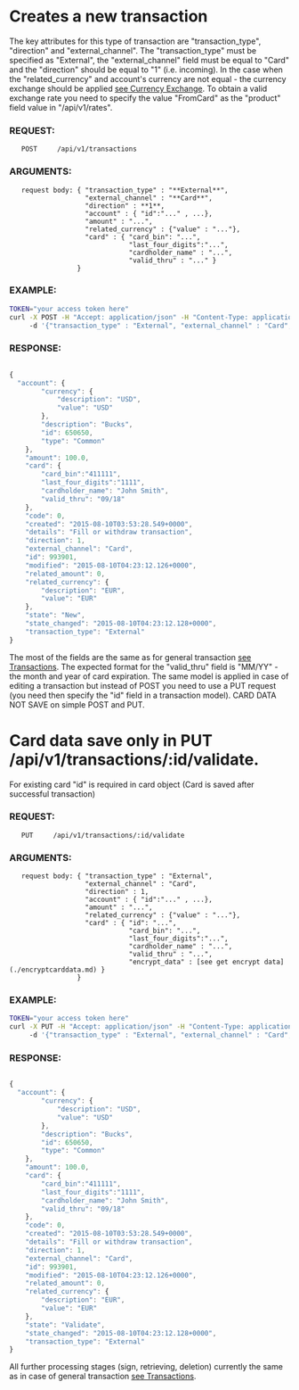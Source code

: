 # Creates a new transaction

The key attributes for this type of transaction are "transaction_type", "direction" and "external_channel". 
The "transaction_type" must be specified as "External", the "external_channel" field must be equal to "Card" 
and the "direction" should be equal to "1" (i.e. incoming).
In the case when the "related_currency" and account's currency are not equal - the currency exchange should be applied 
[see Currency Exchange](./currenciesfortransaction.md). To obtain a valid exchange rate you need to specify the value "FromCard" as the "product" 
field value in "/api/v1/rates".

### REQUEST:

       POST     /api/v1/transactions

### ARGUMENTS:

       request body: { "transaction_type" : "**External**", 
                       "external_channel" : "**Card**", 
                       "direction" : **1**, 
                       "account" : { "id":"..." , ...}, 
                       "amount" : "...", 
                       "related_currency" : {"value" : "..."}, 
                       "card" : { "card_bin": "...",
                                  "last_four_digits":"...",
                                  "cardholder_name" : "...",
                                  "valid_thru" : "..." }
                     }

### EXAMPLE:

```bash
TOKEN="your access token here"
curl -X POST -H "Accept: application/json" -H "Content-Type: application/json" -H "Authorization: Bearer $TOKEN" 
     -d '{"transaction_type" : "External", "external_channel" : "Card","direction" : 1, "account" : {"id", 650650}, "related_currency":{"value" : "EUR"}, "amount" : 100.00, "card" : {"card_bin" : "111111", "last_four_digits":"1111", "cardholder_name" : "John Smith", "valid_thru" : "09/18"}  }' https://api.projectdgc.com/api/v1/transactions
```

### RESPONSE:

```javascript

{
  "account": {
        "currency": {
            "description": "USD",
            "value": "USD"
        },
        "description": "Bucks",
        "id": 650650,
        "type": "Common"
    },
    "amount": 100.0,
    "card": {
        "card_bin":"411111",
        "last_four_digits":"1111",
        "cardholder_name": "John Smith",
        "valid_thru": "09/18"
    },
    "code": 0,
    "created": "2015-08-10T03:53:28.549+0000",
    "details": "Fill or withdraw transaction",
    "direction": 1,
    "external_channel": "Card",
    "id": 993901,
    "modified": "2015-08-10T04:23:12.126+0000",
    "related_amount": 0,
    "related_currency": {
        "description": "EUR",
        "value": "EUR"
    },
    "state": "New",
    "state_changed": "2015-08-10T04:23:12.128+0000",
    "transaction_type": "External"
}
```



The most of the fields are the same as for general transaction [see Transactions](../transactions.md). 
The expected format for the "valid_thru" field is "MM/YY" - the month and year of card expiration.
The same model is applied in case of editing a transaction but instead of POST you need to use a PUT request 
(you need then specify the "id" field in a transaction model). CARD DATA NOT SAVE on simple POST and PUT.

# Card data save only in PUT /api/v1/transactions/:id/validate.
For existing card "id" is required in card object  (Card is saved after successful transaction)
### REQUEST:

       PUT     /api/v1/transactions/:id/validate

### ARGUMENTS:

       request body: { "transaction_type" : "External", 
                       "external_channel" : "Card", 
                       "direction" : 1, 
                       "account" : { "id":"..." , ...}, 
                       "amount" : "...", 
                       "related_currency" : {"value" : "..."},
                       "card" : { "id": "...",
                                  "card_bin": "...",
                                  "last_four_digits":"...",
                                  "cardholder_name" : "...",
                                  "valid_thru" : "...", 
                                  "encrypt_data" : [see get encrypt data](./encryptcarddata.md) }
                     }
                     
### EXAMPLE:

```bash
TOKEN="your access token here"
curl -X PUT -H "Accept: application/json" -H "Content-Type: application/json" -H "Authorization: Bearer $TOKEN" 
     -d '{"transaction_type" : "External", "external_channel" : "Card","direction" : 1, "account" : {"id", 650650}, "related_currency":{"value" : "EUR"}, "amount" : 100.00, "card" : {"card_bin" : "111111", "last_four_digits":"1111", "cardholder_name" : "John Smith", "valid_thru" : "09/18", "encrypt_data" : "adyenjs_0_1_16$1qxZVgjVyyziayLtky9UpQ18e7DeHU2OaGKiIpzD574CKSBdsWNtRNUIQJdfrEjQBfXG5Mw5/NbfAUbXolqdSEaIvocf+rWaf+Z7+jGlabJboCQWrFW3AFapRQ9BGHMyXXEn1CZfTYgc8A+A1BS1ctuG1GADrorFcvUH958XVABUwSYkUSifkqtBSaLzKpclCUXJx5FRE2y4EdgMBMNaAytBmpXOEFQuzDfl1bRF+GrQ0CXdn+k1CazySW7FdLFvrRv6K/mV3SrUHRTVy51ztwovDDNl9Wt6dXy5Xhdc0xw+Om5RPPvrqz6J5sEMGsIdKCK3VWwrYOyqCMqFd/rFBg==$r1RSGOiE0bfNyWYHQIlYjnhjKgsD1Q1cwqyDMnpGcSAdGwvIBik4VatqauebFEKQO634arRLpmTxD1e2w+bcPIM9pKeeQ/BZj5Kd6BFBXMuK/XqLaC//RKenDGKJqFNZmf8V3mzBKDN9w30/Wj8sVjb0Lxpnnj2Hxwv7ma3Z42CE25gJN4pgG+hQj+KIkN0u+41ADNYHUNgD72pjDVTZOB5oKWOgmYNsdj+z77XVpJMUjLr2nsGBG78RaCfLcA5eTspK/cKAukLi0dlyiKDlyZbe30/9nUfcoAmJjMTvdmq2/XZX3imPvFAQAdWvOqsQ3NmHdsv6eftuXLEYBlRGm2iNNaVwZ4tAx+YBApbyG6Ucqn2ysMFNo+qUAl8="}  }' https://api.projectdgc.com/api/v1/transactions/993901/validate
```

### RESPONSE:

```javascript

{
  "account": {
        "currency": {
            "description": "USD",
            "value": "USD"
        },
        "description": "Bucks",
        "id": 650650,
        "type": "Common"
    },
    "amount": 100.0,
    "card": {
        "card_bin":"411111",
        "last_four_digits":"1111",
        "cardholder_name": "John Smith",
        "valid_thru": "09/18"
    },
    "code": 0,
    "created": "2015-08-10T03:53:28.549+0000",
    "details": "Fill or withdraw transaction",
    "direction": 1,
    "external_channel": "Card",
    "id": 993901,
    "modified": "2015-08-10T04:23:12.126+0000",
    "related_amount": 0,
    "related_currency": {
        "description": "EUR",
        "value": "EUR"
    },
    "state": "Validate",
    "state_changed": "2015-08-10T04:23:12.128+0000",
    "transaction_type": "External"
}
```

All further processing stages (sign, retrieving, deletion) 
currently the same as in case of general transaction [see Transactions](../transactions.md).
